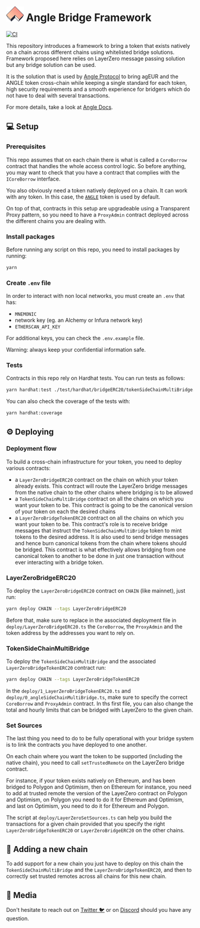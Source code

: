 # <img src="logo.svg" alt="Angle Bridge Framework" height="40px"> Angle Bridge Framework

[![CI](https://github.com/AngleProtocol/bridge-framework/workflows/CI/badge.svg)](https://github.com/AngleProtocol/bridge-framework/actions?query=workflow%3ACI)

This repository introduces a framework to bring a token that exists natively on a chain across different chains using whitelisted bridge solutions. Framework proposed here relies on LayerZero message passing solution but any bridge solution can be used.

It is the solution that is used by [Angle Protocol](https://angle.money) to bring agEUR and the ANGLE token cross-chain while keeping a single standard for each token, high security requirements and a smooth experience for bridgers which do not have to deal with several transactions.

For more details, take a look at [Angle Docs](https://docs.angle.money/other-aspects/cross-chain).

## 💻 Setup

### Prerequisites

This repo assumes that on each chain there is what is called a `CoreBorrow` contract that handles the whole access control logic. So before anything, you may want to check that you have a contract that complies with the `ICoreBorrow` interface.

You also obviously need a token natively deployed on a chain. It can work with any token. In this case, the [`ANGLE`](https://etherscan.io/address/0x31429d1856aD1377A8A0079410B297e1a9e214c2) token is used by default.

On top of that, contracts in this setup are upgradeable using a Transparent Proxy pattern, so you need to have a `ProxyAdmin` contract deployed across the different chains you are dealing with.

### Install packages

Before running any script on this repo, you need to install packages by running:

```bash
yarn
```

### Create `.env` file

In order to interact with non local networks, you must create an `.env` that has:

- `MNEMONIC`
- network key (eg. an Alchemy or Infura network key)
- `ETHERSCAN_API_KEY`

For additional keys, you can check the `.env.example` file.

Warning: always keep your confidential information safe.

### Tests

Contracts in this repo rely on Hardhat tests. You can run tests as follows:

```bash
yarn hardhat:test ./test/hardhat/bridgeERC20/tokenSideChainMultiBridge.test.ts
```

You can also check the coverage of the tests with:

```bash
yarn hardhat:coverage
```

## ⚙️ Deploying

### Deployment flow

To build a cross-chain infrastructure for your token, you need to deploy various contracts:

- a `LayerZeroBridgeERC20` contract on the chain on which your token already exists. This contract will route the LayerZero bridge messages from the native chain to the other chains where bridging is to be allowed
- a `TokenSideChainMultiBridge` contract on all the chains on which you want your token to be. This contract is going to be the canonical version of your token on each the desired chains
- a `LayerZeroBridgeTokenERC20` contract on all the chains on which you want your token to be. This contract's role is to receive bridge messages that instruct the `TokenSideChainMultiBridge` token to mint tokens to the desired address. It is also used to send bridge messages and hence burn canonical tokens from the chain where tokens should be bridged. This contract is what effectively allows bridging from one canonical token to another to be done in just one transaction without ever interacting with a bridge token.

### LayerZeroBridgeERC20

To deploy the `LayerZeroBridgeERC20` contract on `CHAIN` (like mainnet), just run:

```bash
yarn deploy CHAIN --tags LayerZeroBridgeERC20
```

Before that, make sure to replace in the associated deployment file in `deploy/LayerZeroBridgeERC20.ts` the `CoreBorrow`, the `ProxyAdmin` and the token address by the addresses you want to rely on.

### TokenSideChainMultiBridge

To deploy the `TokenSideChainMultiBridge` and the associated `LayerZeroBridgeTokenERC20` contract run:

```bash
yarn deploy CHAIN --tags LayerZeroBridgeTokenERC20
```

In the `deploy/1_LayerZeroBridgeTokenERC20.ts` and `deploy/0_angleSideChainMultiBridge.ts`, make sure to specify the correct `CoreBorrow` and `ProxyAdmin` contract. In ths first file, you can also change the total and hourly limits that can be bridged with LayerZero to the given chain.

### Set Sources

The last thing you need to do to be fully operational with your bridge system is to link the contracts you have deployed to one another.

On each chain where you want the token to be supported (including the native chain), you need to call `setTrustedRemote` on the LayerZero bridge contract.

For instance, if your token exists natively on Ethereum, and has been bridged to Polygon and Optimism, then on Ethereum for instance, you need to add at trusted remote the version of the LayerZero contract on Polygon and Optimism, on Polygon you need to do it for Ethereum and Optimism, and last on Optimism, you need to do it for Ethereum and Polygon.

The script at `deploy/LayerZeroSetSources.ts` can help you build the transactions for a given chain provided that you specify the right `LayerZeroBridgeTokenERC20` or `LayerZeroBridgeERC20` on the other chains.

## 🌉 Adding a new chain

To add support for a new chain you just have to deploy on this chain the `TokenSideChainMultiBridge` and the `LayerZeroBridgeTokenERC20`, and then to correctly set trusted remotes across all chains for this new chain.

## 📰 Media

Don't hesitate to reach out on [Twitter 🐦](https://twitter.com/AngleProtocol) or on [Discord](https://discord.gg/4FtNgnpPgE) should you have any question.
